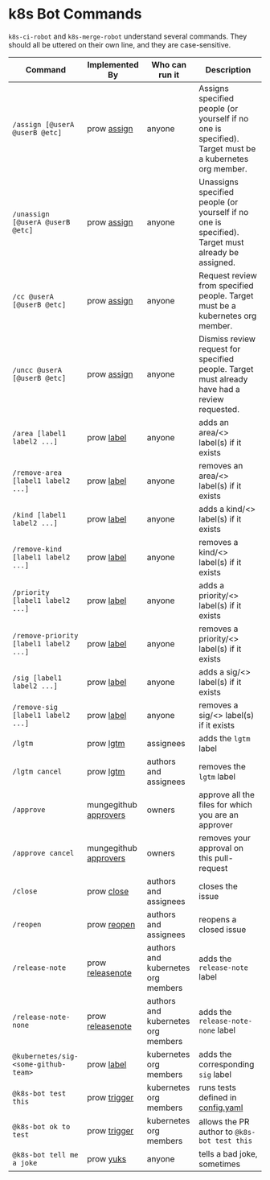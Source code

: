# k8s Bot Commands

`k8s-ci-robot` and `k8s-merge-robot` understand several commands. They should all be uttered on their own line, and they are case-sensitive.

Command | Implemented By | Who can run it | Description
--- | --- | --- | ---
`/assign [@userA @userB @etc]` | prow [assign](./prow/plugins/assign) | anyone | Assigns specified people (or yourself if no one is specified). Target must be a kubernetes org member.
`/unassign [@userA @userB @etc]` | prow [assign](./prow/plugins/assign) | anyone | Unassigns specified people (or yourself if no one is specified). Target must already be assigned.
`/cc @userA [@userB @etc]` | prow [assign](./prow/plugins/assign) | anyone | Request review from specified people. Target must be a kubernetes org member.
`/uncc @userA [@userB @etc]` | prow [assign](./prow/plugins/assign) | anyone | Dismiss review request for specified people. Target must already have had a review requested.
`/area [label1 label2 ...]` | prow [label](./prow/plugins/label) | anyone | adds an area/<> label(s) if it exists
`/remove-area [label1 label2 ...]` | prow [label](./prow/plugins/label) | anyone | removes an area/<> label(s) if it exists
`/kind [label1 label2 ...]` | prow [label](./prow/plugins/label) | anyone | adds a kind/<> label(s) if it exists
`/remove-kind [label1 label2 ...]` | prow [label](./prow/plugins/label) | anyone | removes a kind/<> label(s) if it exists
`/priority [label1 label2 ...]` | prow [label](./prow/plugins/label) | anyone | adds a priority/<> label(s) if it exists
`/remove-priority [label1 label2 ...]` | prow [label](./prow/plugins/label) | anyone | removes a priority/<> label(s) if it exists
`/sig [label1 label2 ...]` | prow [label](./prow/plugins/label) | anyone | adds a sig/<> label(s) if it exists
`/remove-sig [label1 label2 ...]` | prow [label](./prow/plugins/label) | anyone | removes a sig/<> label(s) if it exists
`/lgtm` | prow [lgtm](./prow/plugins/lgtm) | assignees | adds the `lgtm` label
`/lgtm cancel` | prow [lgtm](./prow/plugins/lgtm) | authors and assignees | removes the `lgtm` label
`/approve` | mungegithub [approvers](./mungegithub/mungers/approvers) | owners | approve all the files for which you are an approver
`/approve cancel` | mungegithub [approvers](./mungegithub/mungers/approvers) | owners | removes your approval on this pull-request
`/close` | prow [close](./prow/plugins/close) | authors and assignees | closes the issue
`/reopen` | prow [reopen](./prow/plugins/reopen) | authors and assignees | reopens a closed issue
`/release-note` | prow [releasenote](./prow/plugins/releasenote) | authors and kubernetes org members | adds the `release-note` label
`/release-note-none` | prow [releasenote](./prow/plugins/releasenote) | authors and kubernetes org members | adds the `release-note-none` label
`@kubernetes/sig-<some-github-team>` | prow [label](./prow/plugins/label) | kubernetes org members | adds the corresponding `sig` label
`@k8s-bot test this` | prow [trigger](./prow/plugins/trigger) | kubernetes org members | runs tests defined in [config.yaml](./prow/config.yaml)
`@k8s-bot ok to test` | prow [trigger](./prow/plugins/trigger) | kubernetes org members | allows the PR author to `@k8s-bot test this`
`@k8s-bot tell me a joke` | prow [yuks](./prow/plugins/yuks) | anyone | tells a bad joke, sometimes
